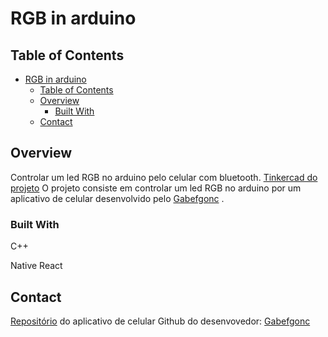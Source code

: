 # RGB in arduino

## Table of Contents

- [RGB in arduino](#RGB-in-arduino)
  - [Table of Contents](#table-of-contents)
  - [Overview](#overview)
    - [Built With](#built-with)
  - [Contact](#contact)

## Overview

Controlar um led RGB no arduino pelo celular com bluetooth.
  [Tinkercad do projeto](https://www.tinkercad.com/things/8AjkzmKEjiw-terrific-migelo/editel?sharecode=gwWSomQH8ttt_yH8Xsy73RaZkZ4Fx5_QIbO38gi2s0s)
  O projeto consiste em controlar um led RGB no arduino por um aplicativo de celular desenvolvido pelo [Gabefgonc](https://github.com/gabefgonc) .

### Built With

C++

Native React

## Contact

[Repositório](https://github.com/gabefgonc/ledrgb-remote) do aplicativo de celular
Github do desenvovedor: [Gabefgonc](https://github.com/gabefgonc)
